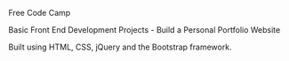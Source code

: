 Free Code Camp

Basic Front End Development Projects - Build a Personal Portfolio Website

Built using HTML, CSS, jQuery and the Bootstrap framework.
